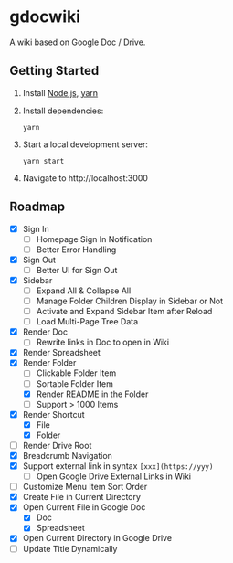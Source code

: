 # gdocwiki

A wiki based on Google Doc / Drive.

## Getting Started

1. Install [Node.js](https://nodejs.org/en/download/package-manager/), [yarn](https://classic.yarnpkg.com/en/docs/install)

2. Install dependencies:

   ```shell
   yarn
   ```

3. Start a local development server:

   ```shell
   yarn start
   ```

4. Navigate to http://localhost:3000

## Roadmap

- [x] Sign In
  - [ ] Homepage Sign In Notification
  - [ ] Better Error Handling
- [x] Sign Out
  - [ ] Better UI for Sign Out
- [x] Sidebar
  - [ ] Expand All & Collapse All
  - [ ] Manage Folder Children Display in Sidebar or Not
  - [ ] Activate and Expand Sidebar Item after Reload
  - [ ] Load Multi-Page Tree Data
- [x] Render Doc
  - [ ] Rewrite links in Doc to open in Wiki
- [x] Render Spreadsheet
- [x] Render Folder
  - [ ] Clickable Folder Item
  - [ ] Sortable Folder Item
  - [x] Render README in the Folder
  - [ ] Support > 1000 Items
- [x] Render Shortcut
  - [x] File
  - [x] Folder
- [ ] Render Drive Root
- [x] Breadcrumb Navigation
- [x] Support external link in syntax `[xxx](https://yyy)`
  - [ ] Open Google Drive External Links in Wiki
- [ ] Customize Menu Item Sort Order
- [x] Create File in Current Directory
- [x] Open Current File in Google Doc
  - [x] Doc
  - [x] Spreadsheet
- [x] Open Current Directory in Google Drive
- [ ] Update Title Dynamically
